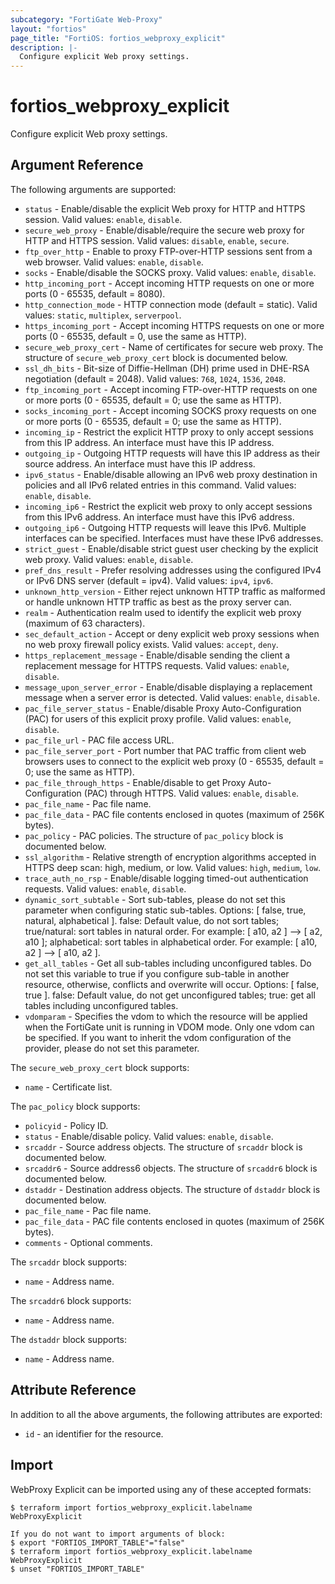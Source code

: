 ```yaml
---
subcategory: "FortiGate Web-Proxy"
layout: "fortios"
page_title: "FortiOS: fortios_webproxy_explicit"
description: |-
  Configure explicit Web proxy settings.
---
```


# fortios_webproxy_explicit
Configure explicit Web proxy settings.

## Argument Reference

The following arguments are supported:

* `status` - Enable/disable the explicit Web proxy for HTTP and HTTPS session. Valid values: `enable`, `disable`.
* `secure_web_proxy` - Enable/disable/require the secure web proxy for HTTP and HTTPS session. Valid values: `disable`, `enable`, `secure`.
* `ftp_over_http` - Enable to proxy FTP-over-HTTP sessions sent from a web browser. Valid values: `enable`, `disable`.
* `socks` - Enable/disable the SOCKS proxy. Valid values: `enable`, `disable`.
* `http_incoming_port` - Accept incoming HTTP requests on one or more ports (0 - 65535, default = 8080).
* `http_connection_mode` - HTTP connection mode (default = static). Valid values: `static`, `multiplex`, `serverpool`.
* `https_incoming_port` - Accept incoming HTTPS requests on one or more ports (0 - 65535, default = 0, use the same as HTTP).
* `secure_web_proxy_cert` - Name of certificates for secure web proxy. The structure of `secure_web_proxy_cert` block is documented below.
* `ssl_dh_bits` - Bit-size of Diffie-Hellman (DH) prime used in DHE-RSA negotiation (default = 2048). Valid values: `768`, `1024`, `1536`, `2048`.
* `ftp_incoming_port` - Accept incoming FTP-over-HTTP requests on one or more ports (0 - 65535, default = 0; use the same as HTTP).
* `socks_incoming_port` - Accept incoming SOCKS proxy requests on one or more ports (0 - 65535, default = 0; use the same as HTTP).
* `incoming_ip` - Restrict the explicit HTTP proxy to only accept sessions from this IP address. An interface must have this IP address.
* `outgoing_ip` - Outgoing HTTP requests will have this IP address as their source address. An interface must have this IP address.
* `ipv6_status` - Enable/disable allowing an IPv6 web proxy destination in policies and all IPv6 related entries in this command. Valid values: `enable`, `disable`.
* `incoming_ip6` - Restrict the explicit web proxy to only accept sessions from this IPv6 address. An interface must have this IPv6 address.
* `outgoing_ip6` - Outgoing HTTP requests will leave this IPv6. Multiple interfaces can be specified. Interfaces must have these IPv6 addresses.
* `strict_guest` - Enable/disable strict guest user checking by the explicit web proxy. Valid values: `enable`, `disable`.
* `pref_dns_result` - Prefer resolving addresses using the configured IPv4 or IPv6 DNS server (default = ipv4). Valid values: `ipv4`, `ipv6`.
* `unknown_http_version` - Either reject unknown HTTP traffic as malformed or handle unknown HTTP traffic as best as the proxy server can.
* `realm` - Authentication realm used to identify the explicit web proxy (maximum of 63 characters).
* `sec_default_action` - Accept or deny explicit web proxy sessions when no web proxy firewall policy exists. Valid values: `accept`, `deny`.
* `https_replacement_message` - Enable/disable sending the client a replacement message for HTTPS requests. Valid values: `enable`, `disable`.
* `message_upon_server_error` - Enable/disable displaying a replacement message when a server error is detected. Valid values: `enable`, `disable`.
* `pac_file_server_status` - Enable/disable Proxy Auto-Configuration (PAC) for users of this explicit proxy profile. Valid values: `enable`, `disable`.
* `pac_file_url` - PAC file access URL.
* `pac_file_server_port` - Port number that PAC traffic from client web browsers uses to connect to the explicit web proxy (0 - 65535, default = 0; use the same as HTTP).
* `pac_file_through_https` - Enable/disable to get Proxy Auto-Configuration (PAC) through HTTPS. Valid values: `enable`, `disable`.
* `pac_file_name` - Pac file name.
* `pac_file_data` - PAC file contents enclosed in quotes (maximum of 256K bytes).
* `pac_policy` - PAC policies. The structure of `pac_policy` block is documented below.
* `ssl_algorithm` - Relative strength of encryption algorithms accepted in HTTPS deep scan: high, medium, or low. Valid values: `high`, `medium`, `low`.
* `trace_auth_no_rsp` - Enable/disable logging timed-out authentication requests. Valid values: `enable`, `disable`.
* `dynamic_sort_subtable` - Sort sub-tables, please do not set this parameter when configuring static sub-tables. Options: [ false, true, natural, alphabetical ]. false: Default value, do not sort tables; true/natural: sort tables in natural order. For example: [ a10, a2 ] --> [ a2, a10 ]; alphabetical: sort tables in alphabetical order. For example: [ a10, a2 ] --> [ a10, a2 ].
* `get_all_tables` - Get all sub-tables including unconfigured tables. Do not set this variable to true if you configure sub-table in another resource, otherwise, conflicts and overwrite will occur. Options: [ false, true ]. false: Default value, do not get unconfigured tables; true: get all tables including unconfigured tables. 
* `vdomparam` - Specifies the vdom to which the resource will be applied when the FortiGate unit is running in VDOM mode. Only one vdom can be specified. If you want to inherit the vdom configuration of the provider, please do not set this parameter.

The `secure_web_proxy_cert` block supports:

* `name` - Certificate list.

The `pac_policy` block supports:

* `policyid` - Policy ID.
* `status` - Enable/disable policy. Valid values: `enable`, `disable`.
* `srcaddr` - Source address objects. The structure of `srcaddr` block is documented below.
* `srcaddr6` - Source address6 objects. The structure of `srcaddr6` block is documented below.
* `dstaddr` - Destination address objects. The structure of `dstaddr` block is documented below.
* `pac_file_name` - Pac file name.
* `pac_file_data` - PAC file contents enclosed in quotes (maximum of 256K bytes).
* `comments` - Optional comments.

The `srcaddr` block supports:

* `name` - Address name.

The `srcaddr6` block supports:

* `name` - Address name.

The `dstaddr` block supports:

* `name` - Address name.


## Attribute Reference

In addition to all the above arguments, the following attributes are exported:
* `id` - an identifier for the resource.

## Import

WebProxy Explicit can be imported using any of these accepted formats:
```
$ terraform import fortios_webproxy_explicit.labelname WebProxyExplicit

If you do not want to import arguments of block:
$ export "FORTIOS_IMPORT_TABLE"="false"
$ terraform import fortios_webproxy_explicit.labelname WebProxyExplicit
$ unset "FORTIOS_IMPORT_TABLE"
```
